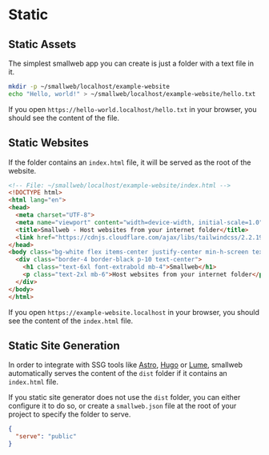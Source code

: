 # Static

## Static Assets

The simplest smallweb app you can create is just a folder with a text file in it.

```sh
mkdir -p ~/smallweb/localhost/example-website
echo "Hello, world!" > ~/smallweb/localhost/example-website/hello.txt
```

If you open `https://hello-world.localhost/hello.txt` in your browser, you should see the content of the file.

## Static Websites

If the folder contains an `index.html` file, it will be served as the root of the website.

```html
<!-- File: ~/smallweb/localhost/example-website/index.html -->
<!DOCTYPE html>
<html lang="en">
<head>
  <meta charset="UTF-8">
  <meta name="viewport" content="width=device-width, initial-scale=1.0">
  <title>Smallweb - Host websites from your internet folder</title>
  <link href="https://cdnjs.cloudflare.com/ajax/libs/tailwindcss/2.2.19/tailwind.min.css" rel="stylesheet">
</head>
<body class="bg-white flex items-center justify-center min-h-screen text-black">
  <div class="border-4 border-black p-10 text-center">
    <h1 class="text-6xl font-extrabold mb-4">Smallweb</h1>
    <p class="text-2xl mb-6">Host websites from your internet folder</p>
  </div>
</body>
</html>
```

If you open `https://example-website.localhost` in your browser, you should see the content of the `index.html` file.

## Static Site Generation

In order to integrate with SSG tools like [Astro](https://astro.build), [Hugo](https://gohugo.io) or [Lume](https://lume.land), smallweb automatically serves the content of the `dist` folder if it contains an `index.html` file.

If you static site generator does not use the `dist` folder, you can either configure it to do so, or create a `smallweb.json` file at the root of your project to specify the folder to serve.

```json
{
  "serve": "public"
}
```
